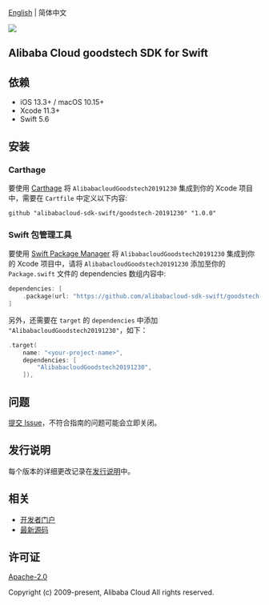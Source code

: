 [English](README.md) | 简体中文

![](https://aliyunsdk-pages.alicdn.com/icons/AlibabaCloud.svg)

## Alibaba Cloud goodstech SDK for Swift

## 依赖

- iOS 13.3+ / macOS 10.15+
- Xcode 11.3+
- Swift 5.6

## 安装

### Carthage

要使用 [Carthage](https://github.com/Carthage/Carthage) 将 `AlibabacloudGoodstech20191230` 集成到你的 Xcode 项目中，需要在 `Cartfile` 中定义以下内容:

```ogdl
github "alibabacloud-sdk-swift/goodstech-20191230" "1.0.0"
```

### Swift 包管理工具

要使用 [Swift Package Manager](https://swift.org/package-manager/) 将 `AlibabacloudGoodstech20191230` 集成到你的 Xcode 项目中，请将 `AlibabacloudGoodstech20191230` 添加至你的 `Package.swift` 文件的 dependencies 数组内容中:

```swift
dependencies: [
    .package(url: "https://github.com/alibabacloud-sdk-swift/goodstech-20191230.git", from: "1.0.0")
]
```

另外，还需要在 `target` 的 `dependencies` 中添加 `"AlibabacloudGoodstech20191230"`，如下：

```swift
.target(
    name: "<your-project-name>",
    dependencies: [
        "AlibabacloudGoodstech20191230",
    ]),
```

## 问题

[提交 Issue](https://github.com/alibabacloud-sdk-swift/goodstech-20191230/issues/new)，不符合指南的问题可能会立即关闭。

## 发行说明

每个版本的详细更改记录在[发行说明](./ChangeLog.txt)中。

## 相关

* [开发者门户](https://next.api.aliyun.com/home)
* [最新源码](https://github.com/alibabacloud-sdk-swift/goodstech-20191230)

## 许可证

[Apache-2.0](http://www.apache.org/licenses/LICENSE-2.0)

Copyright (c) 2009-present, Alibaba Cloud All rights reserved.
